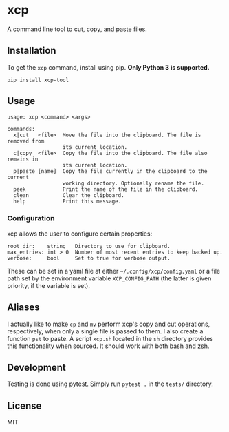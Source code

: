 # xcp
A command line tool to cut, copy, and paste files.

## Installation
To get the `xcp` command, install using pip. __Only Python 3 is supported.__
```
pip install xcp-tool
```

## Usage
```
usage: xcp <command> <args>

commands:
  x|cut   <file>  Move the file into the clipboard. The file is removed from
                  its current location.
  c|copy  <file>  Copy the file into the clipboard. The file also remains in
                  its current location.
  p|paste [name]  Copy the file currently in the clipboard to the current
                  working directory. Optionally rename the file.
  peek            Print the name of the file in the clipboard.
  clean           Clear the clipboard.
  help            Print this message.
```

### Configuration
xcp allows the user to configure certain properties:
```
root_dir:    string   Directory to use for clipboard.
max_entries: int > 0  Number of most recent entries to keep backed up.
verbose:     bool     Set to true for verbose output.
```

These can be set in a yaml file at either `~/.config/xcp/config.yaml` or a file
path set by the environment variable `XCP_CONFIG_PATH` (the latter is given
priority, if the variable is set).

## Aliases
I actually like to make `cp` and `mv` perform xcp's copy and cut operations,
respectively, when only a single file is passed to them. I also create a
function `pst` to paste. A script `xcp.sh` located in the `sh` directory
provides this functionality when sourced. It should work with both bash and
zsh.

## Development
Testing is done using [pytest](https://docs.pytest.org/en/latest/). Simply run
`pytest .` in the `tests/` directory.

## License
MIT
